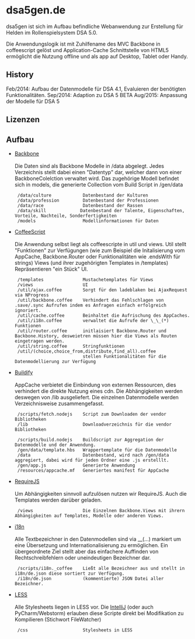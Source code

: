 dsa5gen.de
==========

dsa5gen ist sich im Aufbau befindliche Webanwendung zur Erstellung für Helden im Rollenspielsystem DSA 5.0.

Die Anwendungslogik ist mit Zuhilfename des MVC Backbone in coffeescript gelöst
 und Application-Cache Schnittstelle von HTML5 ermöglicht die Nutzung offline und als app auf Desktop, Tablet oder Handy.

History
-------

Feb/2014: Aufbau der Datenmodelle für DSA 4.1, Evaluieren der benötigten Funktionalitäten.
Sep/2014: Adaption zu DSA 5 BETA
Aug/2015: Anpassung der Modelle für DSA 5

Lizenzen
--------

Aufbau
------
 * [Backbone](http://backbonejs.org/) <br /><br />
   Die Daten sind als Backbone Modelle in /data abgelegt.
   Jedes Verzeichnis stellt dabei einen "Datentyp" dar, welcher dann von einer BackboneColelction verwaltet wird.
   Das zugehörige Modell befindet sich in models, die generierte Collection vom Build Script in /gen/data

        /data/culture            Datenbestand der Kulturen
        /data/profession         Datenbestand der Professionen
        /data/race               Datenbestand der Rassen
        /data/skill             Datenbestand der Talente, Eigenschaften, Vorteile, Nachteile, Sonderfertigkeiten
        /models                  Modellinformationen für Daten

 * [CoffeeScript](http://coffeescript.org/) <br /><br />
   Die Anwendung selbst liegt als coffeescripte in util und views.
   Util stellt "Funktionen" zur Verfügungen (wie zum Beispiel die Initalisierung vom AppCache, Backbone.Router oder
   Funktionalitäten wie .endsWith für strings)
   Views (und ihrer zugehörigten Templates in /templates) Repräsentieren "ein Stück" UI.

        /templates               Mustachetemplates für Views
        /views                   UI
        /util/ajax.coffee        Sorgt für den ladeblaken bei AjaxRequest via NProgress
        /util/backbone.coffee    Verhindert das Fehlschlagen von .save/.sync Aufrufen indem es Anfragen einfach erfolgreich ignoriert.
        /util/cache.coffee       Beinhaltet die Aufrischung des AppCaches.
        /util/i18n.coffee        verwaltet die Aufrufe der \_\_(*) Funktionen
        /util/router.coffee      initlaisiert Backbone.Router und Backbone.History, desweietren müssen hier die Views als Routen eingetragen werden.
        /util/string.coffee      Stringfunktionen
        /util/(choice,choice_from,distribute,find_all).coffee
                                 stellen Funktionalitäten für die Datenmodellierung zur Verfügung

 * [Buildify](https://github.com/powmedia/buildify) <br /><br />
   AppCache verbietet die Einbindung von externen Ressourcen, dies verhindert die direkte Nutzung eines cdn.
   Die Abhängigkeiten werden deswegen von /lib ausgeliefert.
   Die einzelnen Datenmodelle werden Verzeichnisweise zusammengefasst.

        /scripts/fetch.nodejs    Script zum Downloaden der vendor Bibliotheken
        /lib                     Downloadverzeichnis für die vendor Bibliotheken

        /scripts/build.nodejs    Buildscript zur Aggregation der Datenmodelle und der Anwendung.
        /gen/data/template.hbs   Wrappertemplate für die Datenmodelle
        /data                    Datenbestand, wird nach /gen/data aggregiert, dabei wird für jeden Ordner eine .js erstelllt.
        /gen/app.js              Generierte Anwendung
        /resources/appcache.mf   Generiertes manifest für AppCache

 * [RequireJS](http://requirejs.org/) <br /><br />
   Um Abhängigkeiten sinnvoll aufzulösen nutzen wir RequireJS. Auch die Templates werden darüber geladen.

        /views                   Die Einzelnen Backbone.Views mit ihrern Abhängigkeiten auf Templates, Modelle oder anderen Views.

 * [i18n](http://de.wikipedia.org/wiki/Internationalisierung\_\(Softwareentwicklung\)) <br /><br />
   Alle Textbezeichner in den Datenmodellen sind via \_\_(...) markiert um eine Übersetzung und Internationalisierung
   zu ermöglichen. Ein übergeordnete Ziel stellt aber das einfachere Auffinden von Rechtschreibfehlern oder uneindeutigen
   Bezeichner dar.

        /scripts/i18n._coffee    Ließt alle Bezeichner aus und stellt in i18n/de.json diese sortiert zur Verfügung.
        /i18n/de.json            (kommentierte) JSON Datei aller Bezeichner.

 * [LESS](http://lesscss.org) <br /><br />
   Alle Stylesheets liegen in LESS vor.
   Die [IntelliJ](http://www.jetbrains.com/idea/) (oder auch PyCharm/Webstorm) erlauben diese Scripte direkt bei Modifikation zu Kompilieren (Stichwort FileWatcher)

        /css                     Stylesheets in LESS







